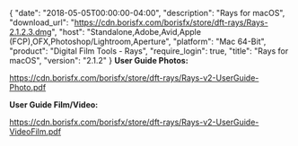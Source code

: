 {
  "date": "2018-05-05T00:00:00-04:00",
  "description": "Rays for macOS",
  "download_url": "https://cdn.borisfx.com/borisfx/store/dft-rays/Rays-2.1.2.3.dmg",
  "host": "Standalone,Adobe,Avid,Apple (FCP),OFX,Photoshop/Lightroom,Aperture",
  "platform": "Mac 64-Bit",
  "product": "Digital Film Tools - Rays",
  "require_login": true,
  "title": "Rays for macOS",
  "version": "2.1.2"
}
**User Guide Photos:**

https://cdn.borisfx.com/borisfx/store/dft-rays/Rays-v2-UserGuide-Photo.pdf

**User Guide Film/Video:**

https://cdn.borisfx.com/borisfx/store/dft-rays/Rays-v2-UserGuide-VideoFilm.pdf
